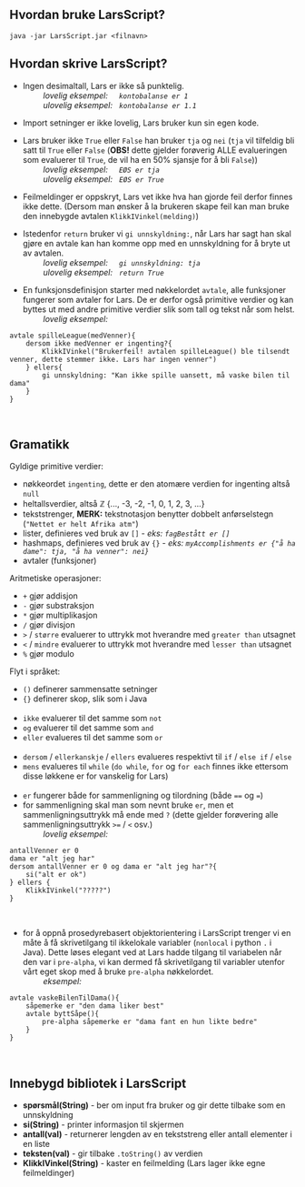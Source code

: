 ## Hvordan bruke LarsScript?
`java -jar LarsScript.jar <filnavn>`

## Hvordan skrive LarsScript?
* Ingen desimaltall, Lars er ikke så punktelig.</br>
*&nbsp;&nbsp;&nbsp;&nbsp;&nbsp;&nbsp;&nbsp;&nbsp; lovelig eksempel:&nbsp;&nbsp;&nbsp;&nbsp;&nbsp;`kontobalanse er 1` </br>
&nbsp;&nbsp;&nbsp;&nbsp;&nbsp;&nbsp;&nbsp;&nbsp;  ulovelig eksempel:&nbsp;&nbsp;&nbsp;`kontobalanse er 1.1`*</br>

* Import setninger er ikke lovelig, Lars bruker kun sin egen kode. </br>
* Lars bruker ikke `True` eller `False` han bruker `tja` og `nei` (`tja` vil tilfeldig bli satt til `True` eller `False` (**OBS!** dette gjelder forøverig ALLE evalueringen som evaluerer til `True`, de vil ha en 50% sjansje for å bli `False`))</br>
*&nbsp;&nbsp;&nbsp;&nbsp;&nbsp;&nbsp;&nbsp;&nbsp; lovelig eksempel:&nbsp;&nbsp;&nbsp;&nbsp;&nbsp;`EØS er tja` </br>
&nbsp;&nbsp;&nbsp;&nbsp;&nbsp;&nbsp;&nbsp;&nbsp;  ulovelig eksempel:&nbsp;&nbsp;&nbsp;`EØS er True`*</br>

* Feilmeldinger er oppskryt, Lars vet ikke hva han gjorde feil derfor finnes ikke dette. (Dersom man ønsker å la brukeren skape feil kan man bruke den innebygde avtalen `KlikkIVinkel(melding)`)</br>

* Istedenfor `return` bruker vi `gi unnskyldning:`, når Lars har sagt han skal gjøre en avtale kan han komme opp med en unnskyldning for å bryte ut av avtalen.</br>
*&nbsp;&nbsp;&nbsp;&nbsp;&nbsp;&nbsp;&nbsp;&nbsp; lovelig eksempel:&nbsp;&nbsp;&nbsp;&nbsp;&nbsp;`gi unnskyldning: tja` </br>
&nbsp;&nbsp;&nbsp;&nbsp;&nbsp;&nbsp;&nbsp;&nbsp;  ulovelig eksempel:&nbsp;&nbsp;&nbsp;`return True`*</br>

* En funksjonsdefinisjon starter med nøkkelordet `avtale`, alle funksjoner fungerer som avtaler for Lars. De er derfor også primitive verdier og kan byttes ut med andre primitive verdier slik som tall og tekst når som helst. </br>
*&nbsp;&nbsp;&nbsp;&nbsp;&nbsp;&nbsp;&nbsp;&nbsp; lovelig eksempel:&nbsp;&nbsp;&nbsp;&nbsp;&nbsp;*
```
avtale spilleLeague(medVenner){
    dersom ikke medVenner er ingenting?{
        KlikkIVinkel("Brukerfeil! avtalen spilleLeague() ble tilsendt venner, dette stemmer ikke. Lars har ingen venner")
    } ellers{
        gi unnskyldning: "Kan ikke spille uansett, må vaske bilen til dama"
    }
}
```
</br>

## Gramatikk
Gyldige primitive verdier:
* nøkkeordet `ingenting`, dette er den atomære verdien for ingenting altså `null`
* heltallsverdier, altså  ℤ {..., -3, -2, -1, 0, 1, 2, 3, ...}
* tekststrenger, **MERK:** tekstnotasjon benytter dobbelt anførselstegn (`"Nettet er helt Afrika atm"`)
* lister, definieres ved bruk av `[]` - *eks: `fagBestått er []`*
* hashmaps, definieres ved bruk av `{}` - *eks: `myAccomplishments er {"å ha dame": tja, "å ha venner": nei}`*
* avtaler (funksjoner)


Aritmetiske operasjoner:
* `+` gjør addisjon
* `-` gjør substraksjon
* `*` gjør multiplikasjon
* `/` gjør divisjon
* `>` / `større` evaluerer to uttrykk mot hverandre med `greater than` utsagnet
* `<` / `mindre` evaluerer to uttrykk mot hverandre med `lesser than` utsagnet
* `%` gjør modulo

Flyt i språket:
* `()` definerer sammensatte setninger
* `{}` definerer skop, slik som i Java
</br></br>
* `ikke` evaluerer til det samme som `not`
* `og` evaluerer til det samme som `and`
* `eller` evalueres til det samme som `or`
</br></br>
* `dersom` / `ellerkanskje` / `ellers` evalueres respektivt til `if` / `else if` / `else`
* `mens` evalueres til `while` (`do while`, `for` og `for each` finnes ikke ettersom disse løkkene er for vanskelig for Lars)
</br></br>
* `er` fungerer både for sammenligning og tilordning (både `==` og `=`)
* for sammenligning skal man som nevnt bruke `er`, men et sammenligningsuttrykk må ende med `?` (dette gjelder forøvering alle sammenligningsuttrykk `>=` / `<` osv.)</br>
*&nbsp;&nbsp;&nbsp;&nbsp;&nbsp;&nbsp;&nbsp;&nbsp; lovelig eksempel:&nbsp;&nbsp;&nbsp;&nbsp;&nbsp;*
```
antallVenner er 0
dama er "alt jeg har"
dersom antallVenner er 0 og dama er "alt jeg har"?{
    si("alt er ok")
} ellers {
    KlikkIVinkel("?????")
}
```
</br>

* for å oppnå prosedyrebasert objektorientering i LarsScript trenger vi en måte å få skrivetilgang til ikkelokale variabler (`nonlocal` i python `.` i Java). Dette løses elegant ved at Lars hadde tilgang til variabelen når den var i `pre-alpha`, vi kan dermed få skrivetilgang til variabler utenfor vårt eget skop med å bruke `pre-alpha` nøkkelordet.</br>
*&nbsp;&nbsp;&nbsp;&nbsp;&nbsp;&nbsp;&nbsp;&nbsp; eksempel:*
```
avtale vaskeBilenTilDama(){
    såpemerke er "den dama liker best"
    avtale byttSåpe(){
        pre-alpha såpemerke er "dama fant en hun likte bedre"
    }
}
```
</br>

## Innebygd bibliotek i LarsScript
* **spørsmål(String)** - ber om input fra bruker og gir dette tilbake som en unnskyldning
* **si(String)** - printer informasjon til skjermen
* **antall(val)** - returnerer lengden av en tekststreng eller antall elementer i en liste
* **teksten(val)** - gir tilbake `.toString()` av verdien
* **KlikkIVinkel(String)** - kaster en feilmelding (Lars lager ikke egne feilmeldinger)
